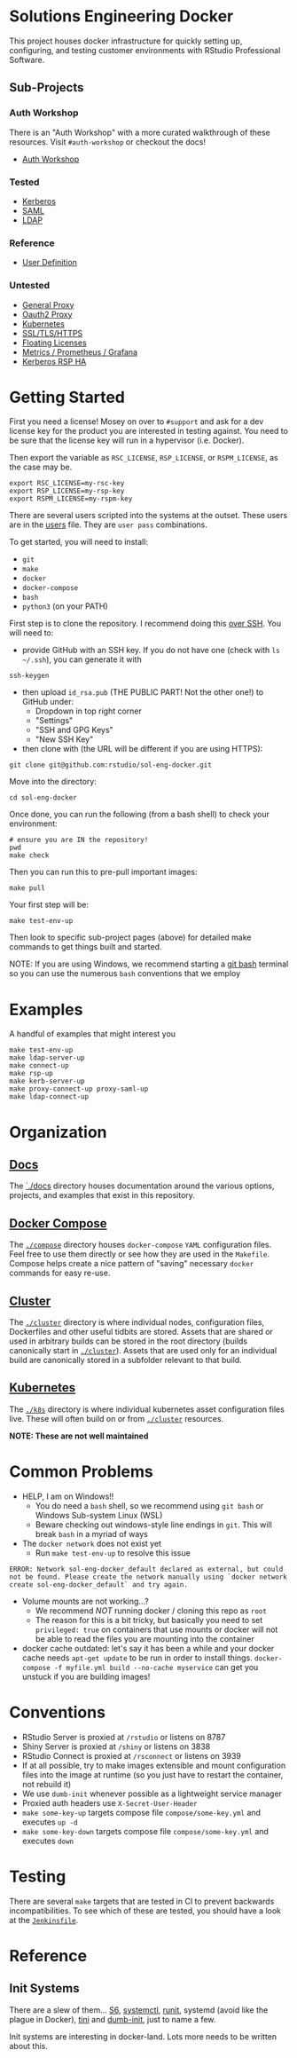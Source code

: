 # Solutions Engineering Docker

This project houses docker infrastructure for quickly setting up, configuring,
and testing customer environments with RStudio Professional Software.

## Sub-Projects

### Auth Workshop

There is an "Auth Workshop" with a more curated walkthrough of these resources.
Visit `#auth-workshop` or checkout the docs!

- [Auth Workshop](./workshop)

### Tested

- [Kerberos](./docs/kerberos.md)
- [SAML](./docs/saml.md)
- [LDAP](./docs/ldap.md)

### Reference

- [User Definition](./docs/users.md)

### Untested

- [General Proxy](./docs/proxy.md)
- [Oauth2 Proxy](./docs/oauth2.md)
- [Kubernetes](./docs/k8s.md)
- [SSL/TLS/HTTPS](./docs/ssl.md)
- [Floating Licenses](./cluster/float/README.md)
- [Metrics / Prometheus / Grafana](./docs/metrics.md)
- [Kerberos RSP HA](./docs/kerberos-rsp-ha.md)

# Getting Started

First you need a license! Mosey on over to `#support` and ask for a dev license
key for the product you are interested in testing against.  You need to be sure
that the license key will run in a hypervisor (i.e. Docker).

Then export the variable as `RSC_LICENSE`, `RSP_LICENSE`, or `RSPM_LICENSE`, as
the case may be.

```
export RSC_LICENSE=my-rsc-key
export RSP_LICENSE=my-rsp-key
export RSPM_LICENSE=my-rspm-key
```

There are several users scripted into the systems at the outset.  These users
are in the [users](./cluster/users) file. They are `user pass` combinations.

To get started, you will need to install:
 - `git`
 - `make`
 - `docker`
 - `docker-compose`
 - `bash`
 - `python3` (on your PATH)

First step is to clone the repository. I recommend doing this [over
SSH](https://help.github.com/en/github/authenticating-to-github/connecting-to-github-with-ssh).
You will need to:
- provide GitHub with an SSH key. If you do not have one (check with `ls
  ~/.ssh`), you can generate it with
```
ssh-keygen
```
- then upload `id_rsa.pub` (THE PUBLIC PART! Not the other one!) to GitHub under:
    - Dropdown in top right corner
    - "Settings"
    - "SSH and GPG Keys"
    - "New SSH Key"
- then clone with (the URL will be different if you are using HTTPS):
```
git clone git@github.com:rstudio/sol-eng-docker.git
```

Move into the directory:
```
cd sol-eng-docker
```

Once done, you can run the following (from a bash shell) to check your environment:
```
# ensure you are IN the repository!
pwd
make check
```

Then you can run this to pre-pull important images:
```
make pull
```

Your first step will be:
```
make test-env-up
```

Then look to specific sub-project pages (above) for detailed make commands to get things built and started.

NOTE: If you are using Windows, we recommend starting a [git
bash](https://gitforwindows.org/) terminal so you can use the numerous `bash`
conventions that we employ

# Examples

A handful of examples that might interest you
```
make test-env-up
make ldap-server-up
make connect-up
make rsp-up
make kerb-server-up
make proxy-connect-up proxy-saml-up
make ldap-connect-up
```

# Organization

## [Docs](./docs)

The [`./docs](./docs) directory houses documentation around the various
options, projects, and examples that exist in this repository.

## [Docker Compose](./compose)

The [`./compose`](./compose) directory houses `docker-compose` `YAML`
configuration files. Feel free to use them directly or see how they are used in
the `Makefile`. Compose helps create a nice pattern of "saving" necessary
`docker` commands for easy re-use.

## [Cluster](./cluster)

The [`./cluster`](./cluster) directory is where individual nodes, configuration
files, Dockerfiles and other useful tidbits are stored.  Assets that are shared
or used in arbitrary builds can be stored in the root directory (builds
canonically start in [`./cluster`](./cluster)).  Assets that are used only for
an individual build are canonically stored in a subfolder relevant to that
build.

## [Kubernetes](./k8s)

The [`./k8s`](./k8s) directory is where individual kubernetes asset configuration files
live. These will often build on or from [`./cluster`](./cluster) resources.

**NOTE: These are not well maintained**

# Common Problems

- HELP, I am on Windows!!
    - You do need a `bash` shell, so we recommend using `git bash` or Windows Sub-system Linux (WSL)
    - Beware checking out windows-style line endings in `git`. This will break `bash` in a myriad of ways
- The `docker network` does not exist yet
    - Run `make test-env-up` to resolve this issue
```
ERROR: Network sol-eng-docker_default declared as external, but could not be found. Please create the network manually using `docker network create sol-eng-docker_default` and try again.
```
- Volume mounts are not working...?
    - We recommend _NOT_ running docker / cloning this repo as `root`
    - The reason for this is a bit tricky, but basically you need to set `privileged: true` on containers that use mounts or docker will not be able to read the files you are mounting into the container
- docker cache outdated: let's say it has been a while and your docker cache
  needs `apt-get update` to be run in order to install things.  `docker-compose
-f myfile.yml build --no-cache myservice` can get you unstuck if you are
building images!

# Conventions

- RStudio Server is proxied at `/rstudio` or listens on 8787
- Shiny Server is proxied at `/shiny` or listens on 3838
- RStudio Connect is proxied at `/rsconnect` or listens on 3939
- If at all possible, try to make images extensible and mount configuration
files into the image at runtime (so you just have to restart the container, not
rebuild it)
- We use `dumb-init` whenever possible as a lightweight service manager
- Proxied auth headers use `X-Secret-User-Header`
- `make some-key-up` targets compose file `compose/some-key.yml` and executes `up -d`
- `make some-key-down` targets compose file `compose/some-key.yml` and executes `down`

# Testing

There are several `make` targets that are tested in CI to prevent backwards
incompatibilities. To see which of these are tested, you should have a look at
the [`Jenkinsfile`](./Jenkinsfile).

# Reference

## Init Systems

There are a slew of them... [S6](todo), [systemctl](todo), [runit](todo),
systemd (avoid like the plague in Docker), [tini](todo) and [dumb-init](todo), just to name
a few.

Init systems are interesting in docker-land.  Lots more needs to be written about this.

